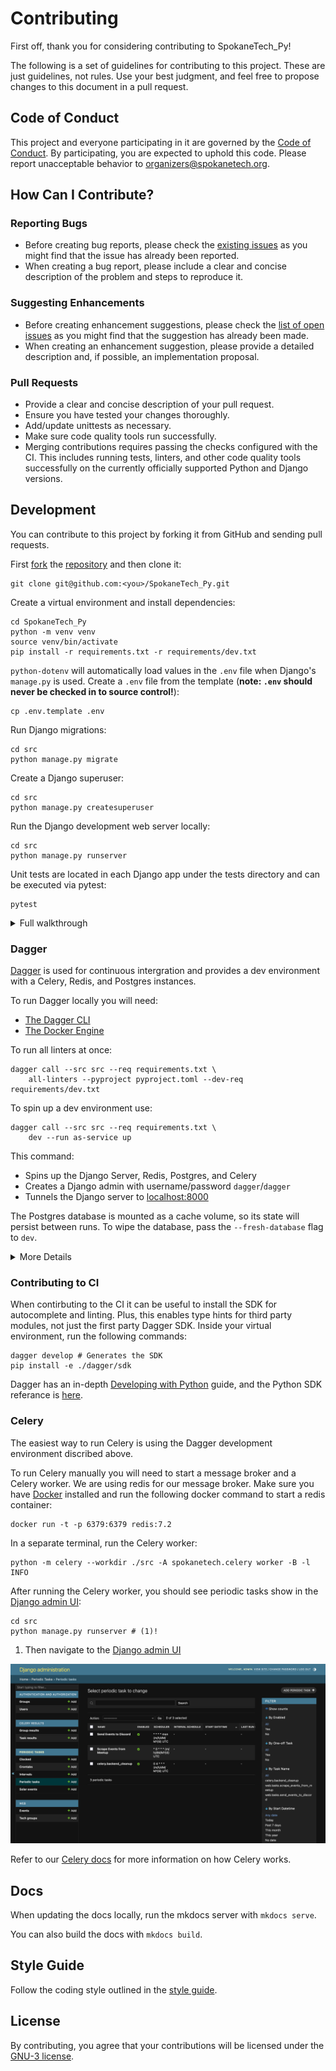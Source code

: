 # Contributing

First off, thank you for considering contributing to SpokaneTech_Py!

The following is a set of guidelines for contributing to this project. These are just guidelines, not rules. Use your best judgment, and feel free to propose changes to this document in a pull request.

## Code of Conduct

This project and everyone participating in it are governed by the [Code of Conduct](CODE_OF_CONDUCT.md). By participating, you are expected to uphold this code. Please report unacceptable behavior to [organizers@spokanetech.org](mailto:organizers@spokanetech.org).

## How Can I Contribute?

### Reporting Bugs

- Before creating bug reports, please check the [existing issues](https://github.com/SpokaneTech/SpokaneTech_Py/issues) as you might find that the issue has already been reported.
- When creating a bug report, please include a clear and concise description of the problem and steps to reproduce it.

### Suggesting Enhancements

- Before creating enhancement suggestions, please check the [list of open issues](https://github.com/SpokaneTech/SpokaneTech_Py/issues) as you might find that the suggestion has already been made.
- When creating an enhancement suggestion, please provide a detailed description and, if possible, an implementation proposal.

### Pull Requests

- Provide a clear and concise description of your pull request.
- Ensure you have tested your changes thoroughly.
- Add/update unittests as necessary.
- Make sure code quality tools run successfully. 
- Merging contributions requires passing the checks configured with the CI. This includes running tests, linters, and other code quality tools successfully on the currently officially supported Python and Django versions.

## Development

You can contribute to this project by forking it from GitHub and sending pull requests.

First [fork](https://help.github.com/en/articles/fork-a-repo) the
[repository](https://github.com/SpokaneTech/SpokaneTech_Py) and then clone it:

```shell
git clone git@github.com:<you>/SpokaneTech_Py.git
```

Create a virtual environment and install dependencies:

```shell
cd SpokaneTech_Py
python -m venv venv
source venv/bin/activate
pip install -r requirements.txt -r requirements/dev.txt
```

`python-dotenv` will automatically load values in the `.env` file when Django's `manage.py` is used. Create a `.env` file from the template (**note: `.env` should never be checked in to source control!**):

```shell
cp .env.template .env
```

Run Django migrations:
```shell
cd src
python manage.py migrate
```

Create a Django superuser:
```shell
cd src
python manage.py createsuperuser
```

Run the Django development web server locally:
```shell
cd src
python manage.py runserver
```

Unit tests are located in each Django app under the tests directory and can be executed via pytest:

```shell
pytest
```

<details>
<summary>Full walkthrough</summary>

Generated using <a href="https://linux.die.net/man/1/script" target="_blank">script</a>. The highlighted lines are commands that should be ran in your terminal. Some output is truncated for brevity and is designated by "...".

```bash linenums="1" hl_lines="1 2 3 15 16 17 30 36"
$ python -m venv venv
$ source venv/bin/activate
(venv) $ pip install -r requirements.txt -r requirements/dev.txt
Collecting asgiref==3.7.2
  Using cached asgiref-3.7.2-py3-none-any.whl (24 kB)
Collecting celery[redis]==5.3.6
  Using cached celery-5.3.6-py3-none-any.whl (422 kB)
Collecting discord.py==2.3.2
  Using cached discord.py-2.3.2-py3-none-any.whl (1.1 MB)
...
Installing collected packages: xlwt, webencodings, wcwidth, pytz, paginate, drf-dynamic-fields, cron-descriptor, watchdog, vine, urllib3, tzdata, typing-extensions, tomli, tinycss2, sqlparse, six, regex, redis, pyyaml, python-dotenv, pygments, pycparser, psycopg-binary, prompt-toolkit, pluggy, platformdirs, pillow, pathspec, packaging, multidict, mkdocs-material-extensions, mergedeep, MarkupSafe, markdown, iniconfig, idna, hurry.filesize, frozenlist, exceptiongroup, defusedxml, colorama, click, charset-normalizer, certifi, billiard, babel, attrs, async-timeout, yarl, requests, pyyaml-env-tag, python-dateutil, pytest, pymdown-extensions, psycopg, Jinja2, isodate, gunicorn, cssselect2, click-repl, click-plugins, click-didyoumean, cffi, asgiref, amqp, aiosignal, python-crontab, pytest-django, kombu, ghp-import, freezegun, Django, cryptography, cairocffi, azure-core, aiohttp, model-bakery, mkdocs, djangorestframework, django-timezone-field, django-storages, django-filter, dj-database-url, discord.py, celery, cairosvg, azure-storage-blob, mkdocs-material, djangorestframework-filters, django-celery-results, django-celery-beat, django-handyhelpers
Successfully installed Django-5.0.1 Jinja2-3.1.3 MarkupSafe-2.1.5 aiohttp-3.9.3 aiosignal-1.3.1 amqp-5.2.0 asgiref-3.7.2 async-timeout-4.0.3 attrs-23.2.0 azure-core-1.30.1 azure-storage-blob-12.19.1 babel-2.14.0 billiard-4.2.0 cairocffi-1.6.1 cairosvg-2.7.1 celery-5.3.6 certifi-2024.2.2 cffi-1.16.0 charset-normalizer-3.3.2 click-8.1.7 click-didyoumean-0.3.0 click-plugins-1.1.1 click-repl-0.3.0 colorama-0.4.6 cron-descriptor-1.4.3 cryptography-42.0.5 cssselect2-0.7.0 defusedxml-0.7.1 discord.py-2.3.2 dj-database-url-2.1.0 django-celery-beat-2.6.0 django-celery-results-2.5.1 django-filter-24.1 django-handyhelpers-0.3.20 django-storages-1.14.2 django-timezone-field-6.1.0 djangorestframework-3.15.0 djangorestframework-filters-1.0.0.dev0 drf-dynamic-fields-0.4.0 exceptiongroup-1.2.0 freezegun-1.4.0 frozenlist-1.4.1 ghp-import-2.1.0 gunicorn-21.2.0 hurry.filesize-0.9 idna-3.6 iniconfig-2.0.0 isodate-0.6.1 kombu-5.3.5 markdown-3.6 mergedeep-1.3.4 mkdocs-1.5.3 mkdocs-material-9.5.10 mkdocs-material-extensions-1.3.1 model-bakery-1.17.0 multidict-6.0.5 packaging-24.0 paginate-0.5.6 pathspec-0.12.1 pillow-10.2.0 platformdirs-4.2.0 pluggy-1.4.0 prompt-toolkit-3.0.43 psycopg-3.1.17 psycopg-binary-3.1.17 pycparser-2.21 pygments-2.17.2 pymdown-extensions-10.7.1 pytest-8.0.0 pytest-django-4.8.0 python-crontab-3.0.0 python-dateutil-2.9.0.post0 python-dotenv-1.0.1 pytz-2024.1 pyyaml-6.0.1 pyyaml-env-tag-0.1 redis-5.0.3 regex-2023.12.25 requests-2.31.0 six-1.16.0 sqlparse-0.4.4 tinycss2-1.2.1 tomli-2.0.1 typing-extensions-4.10.0 tzdata-2024.1 urllib3-2.2.1 vine-5.1.0 watchdog-4.0.0 wcwidth-0.2.13 webencodings-0.5.1 xlwt-1.3.0 yarl-1.9.4
WARNING: You are using pip version 22.0.4; however, version 24.0 is available.
You should consider upgrading via the '/Users/user/code/SpokaneTech_Py/venv/bin/python -m pip install --upgrade pip' command.
(venv) $ cp .env.template .env
(venv) $ cd src
(venv) $ python manage.py migrate
Operations to perform:
  Apply all migrations: admin, auth, contenttypes, django_celery_beat, django_celery_results, sessions, web
Running migrations:
  Applying contenttypes.0001_initial... OK
  Applying auth.0001_initial... OK
  Applying admin.0001_initial... OK
  Applying admin.0002_logentry_remove_auto_add... OK
...
  Applying web.0001_initial... OK
  Applying web.0002_techgroup_event_group... OK
  Applying web.0003_event_created_at_event_updated_at_and_more... OK
  Applying web.0004_event_url... OK
(venv) $ python manage.py createsuperuser
Username (leave blank to use 'user'): admin
Email address: 
Password: 
Password (again): 
Superuser created successfully.
(venv) $ python manage.py runserver
Watching for file changes with StatReloader
Performing system checks...
System check identified no issues (0 silenced).
March 22, 2024 - 01:52:19
Django version 5.0.1, using settings 'spokanetech.settings'
Starting development server at http://127.0.0.1:8000/
Quit the server with CONTROL-C.
^C
```

</details>

### Dagger

[Dagger](https://dagger.io/) is used for continuous intergration and 
provides a dev environment with a Celery, Redis, and Postgres instances.

To run Dagger locally you will need:

- [The Dagger CLI](https://docs.dagger.io/install)
- [The Docker Engine](https://docs.docker.com/get-docker/)


To run all linters at once:
```shell
dagger call --src src --req requirements.txt \
    all-linters --pyproject pyproject.toml --dev-req requirements/dev.txt
```

To spin up a dev environment use:
```shell
dagger call --src src --req requirements.txt \
    dev --run as-service up
```

This command:

- Spins up the Django Server, Redis, Postgres, and Celery
- Creates a Django admin with username/password `dagger`/`dagger`
- Tunnels the Django server to [localhost:8000]()

The Postgres database is mounted as a cache volume, so its state will persist between runs. 
To wipe the database, pass the `--fresh-database` flag to `dev`.


<details>
<summary>More Details</summary>

To list avalable functions use:
```shell
dagger functions
```

Then, to call the functions use:

```shell
dagger call --src src --req requirements.txt FUNCTION-NAME FUNCTION-ARGS
```

To gather more information about a function, you can pass the `--help` arg to it:

```shell
$ dagger call --src src --req requirements.txt test --help
Run tests using Pytest.

Usage:
  dagger call test [flags]

Flags:
      --dev-req File     A file.
      --pyproject File   A file.

Global Flags:
      --debug             Show more information for debugging
      --focus             Only show output for focused commands (default true)
      --json              Present result as JSON
  -m, --mod string        Path to dagger.json config file for the module
                          or a directory containing that file. Either
                          local path (e.g. "/path/to/some/dir") or a
                          github repo (e.g.
                          "github.com/dagger/dagger/path/to/some/subdir")
  -o, --output string     Path in the host to save the result to
      --progress string   progress output format (auto, plain, tty)
                          (default "auto")
  -s, --silent            disable terminal UI and progress output
```

For functions that return a `Container` - like `dev` - addtional commands can
be chaned on that will act on that container. For example, the following
command transforms the development container into a service, and starts it.

```shell
dagger call --src src --req requirements.txt dev --run \
    as-service up
```
</details>

### Contributing to CI

When contirbuting to the CI it can be useful to install the SDK for
autocomplete and linting. Plus, this enables type hints for third party
modules, not just the first party Dagger SDK. Inside your virtual environment,
run the following commands:

```shell
dagger develop # Generates the SDK
pip install -e ./dagger/sdk
```

Dagger has an in-depth [Developing with
Python](https://docs.dagger.io/manuals/developer/python) guide, and the Python
SDK referance is [here](https://dagger-io.readthedocs.io/en/latest/). 

### Celery


The easiest way to run Celery is using the Dagger development environment discribed above. 

To run Celery manually you will need to start a message broker and a Celery
worker. We are using redis for our message broker. Make sure you have
[Docker](https://docs.docker.com/get-docker/) installed and run the following
docker command to start a redis container:

```shell
docker run -t -p 6379:6379 redis:7.2
```

In a separate terminal, run the Celery worker:

```shell
python -m celery --workdir ./src -A spokanetech.celery worker -B -l INFO
```

After running the Celery worker, you should see periodic tasks show in the [Django admin UI](http://127.0.0.1:8000/admin/django_celery_beat/periodictask/):

```shell
cd src
python manage.py runserver # (1)!
```

1.  Then navigate to the [Django admin UI](http://127.0.0.1:8000/admin/django_celery_beat/periodictask/)

![](./static/celery-admin.png)

Refer to our [Celery docs](./celery.md) for more information on how Celery works.

## Docs

When updating the docs locally, run the mkdocs server with `mkdocs serve`.

You can also build the docs with `mkdocs build`.

## Style Guide

Follow the coding style outlined in the [style guide](STYLE_GUIDE.md).

## License

By contributing, you agree that your contributions will be licensed under the [GNU-3 license](LICENSE.md).
